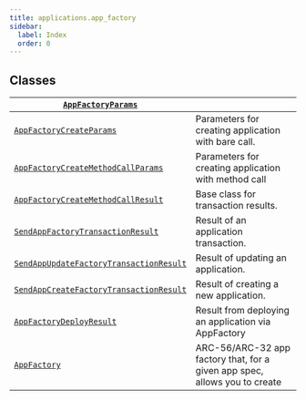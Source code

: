 ```yaml
---
title: applications.app_factory
sidebar:
  label: Index
  order: 0
---
```


## Classes

| [`AppFactoryParams`](AppFactoryParams.md#algokit_utils.applications.app_factory.AppFactoryParams)                                                                |                                                                            |
| ---------------------------------------------------------------------------------------------------------------------------------------------------------------- | -------------------------------------------------------------------------- |
| [`AppFactoryCreateParams`](AppFactoryCreateParams.md#algokit_utils.applications.app_factory.AppFactoryCreateParams)                                              | Parameters for creating application with bare call.                        |
| [`AppFactoryCreateMethodCallParams`](AppFactoryCreateMethodCallParams.md#algokit_utils.applications.app_factory.AppFactoryCreateMethodCallParams)                | Parameters for creating application with method call                       |
| [`AppFactoryCreateMethodCallResult`](AppFactoryCreateMethodCallResult.md#algokit_utils.applications.app_factory.AppFactoryCreateMethodCallResult)                | Base class for transaction results.                                        |
| [`SendAppFactoryTransactionResult`](SendAppFactoryTransactionResult.md#algokit_utils.applications.app_factory.SendAppFactoryTransactionResult)                   | Result of an application transaction.                                      |
| [`SendAppUpdateFactoryTransactionResult`](SendAppUpdateFactoryTransactionResult.md#algokit_utils.applications.app_factory.SendAppUpdateFactoryTransactionResult) | Result of updating an application.                                         |
| [`SendAppCreateFactoryTransactionResult`](SendAppCreateFactoryTransactionResult.md#algokit_utils.applications.app_factory.SendAppCreateFactoryTransactionResult) | Result of creating a new application.                                      |
| [`AppFactoryDeployResult`](AppFactoryDeployResult.md#algokit_utils.applications.app_factory.AppFactoryDeployResult)                                              | Result from deploying an application via AppFactory                        |
| [`AppFactory`](AppFactory.md#algokit_utils.applications.app_factory.AppFactory)                                                                                  | ARC-56/ARC-32 app factory that, for a given app spec, allows you to create |
